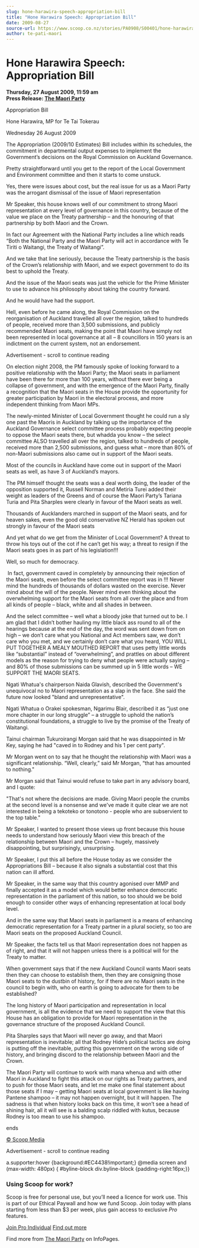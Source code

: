 ```yaml
---
slug: hone-harawira-speech-appropriation-bill
title: "Hone Harawira Speech: Appropriation Bill"
date: 2009-08-27
source-url: https://www.scoop.co.nz/stories/PA0908/S00401/hone-harawira-speech-appropriation-bill.htm
author: te-pati-maori
---
```

Hone Harawira Speech: Appropriation Bill
========================================

**Thursday, 27 August 2009, 11:59 am**  
**Press Release: [The Maori Party](https://info.scoop.co.nz/The_Maori_Party)**

Appropriation Bill

Hone Harawira, MP for Te Tai Tokerau

Wednesday 26 August 2009

The Appropriation (2009/10 Estimates) Bill includes within its schedules, the commitment in departmental output expenses to implement the Government’s decisions on the Royal Commission on Auckland Governance.

Pretty straightforward until you get to the report of the Local Government and Environment committee and then it starts to come unstuck.

Yes, there were issues about cost, but the real issue for us as a Maori Party was the arrogant dismissal of the issue of Maori representation

Mr Speaker, this house knows well of our commitment to strong Maori representation at every level of governance in this country, because of the value we place on the Treaty partnership – and the honouring of that partnership by both Maori and the Crown.

In fact our Agreement with the National Party includes a line which reads “Both the National Party and the Maori Party will act in accordance with Te Tiriti o Waitangi, the Treaty of Waitangi”.

And we take that line seriously, because the Treaty partnership is the basis of the Crown’s relationship with Maori, and we expect government to do its best to uphold the Treaty.

And the issue of the Maori seats was just the vehicle for the Prime Minister to use to advance his philosophy about taking the country forward.

And he would have had the support.

Hell, even before he came along, the Royal Commission on the reorganisation of Auckland travelled all over the region, talked to hundreds of people, received more than 3,500 submissions, and publicly recommended Maori seats, making the point that Maori have simply not been represented in local governance at all – 8 councillors in 150 years is an indictment on the current system, not an endorsement.

Advertisement - scroll to continue reading





On election night 2008, the PM famously spoke of looking forward to a positive relationship with the Maori Party; the Maori seats in parliament have been there for more than 100 years, without there ever being a collapse of government, and with the emergence of the Maori Party, finally a recognition that the Maori seats in the House provide the opportunity for greater participation by Maori in the electoral process, and more independent thinking from Maori MPs.

The newly-minted Minister of Local Government thought he could run a sly one past the Maoris in Auckland by talking up the importance of the Auckland Governance select committee process probably expecting people to oppose the Maori seats there, but whadda you know – the select committee ALSO travelled all over the region, talked to hundreds of people, received more than 2,500 submissions, and guess what – more than 80% of non-Maori submissions also came out in support of the Maori seats.

Most of the councils in Auckland have come out in support of the Maori seats as well, as have 3 of Auckland’s mayors.

The PM himself thought the seats was a deal worth doing, the leader of the opposition supported it, Russell Norman and Metiria Turei added their weight as leaders of the Greens and of course the Maori Party’s Tariana Turia and Pita Sharples were clearly in favour of the Maori seats as well.

Thousands of Aucklanders marched in support of the Maori seats, and for heaven sakes, even the good old conservative NZ Herald has spoken out strongly in favour of the Maori seats

And yet what do we get from the Minister of Local Government? A threat to throw his toys out of the cot if he can’t get his way; a threat to resign if the Maori seats goes in as part of his legislation!!!

Well, so much for democracy.

 In fact, government caved in completely by announcing their rejection of the Maori seats, even before the select committee report was in !!! Never mind the hundreds of thousands of dollars wasted on the exercise. Never mind about the will of the people. Never mind even thinking about the overwhelming support for the Maori seats from all over the place and from all kinds of people – black, white and all shades in between.

And the select committee – well what a bloody joke that turned out to be. I am glad that I didn’t bother hauling my little black ass round to all of the hearings because at the end of the day, the word was sent down from on high – we don’t care what you National and Act members saw, we don’t care who you met, and we certainly don’t care what you heard, YOU WILL PUT TOGETHER A MEALY MOUTHED REPORT that uses petty little words like “substantial” instead of “overwhelming”, and prattles on about different models as the reason for trying to deny what people were actually saying – and 80% of those submissions can be summed up in 5 little words – WE SUPPORT THE MAORI SEATS.

Ngati Whatua's chairperson Naida Glavish, described the Government's unequivocal no to Maori representation as a slap in the face. She said the future now looked "bland and unrepresentative".

Ngati Whatua o Orakei spokesman, Ngarimu Blair, described it as “just one more chapter in our long struggle” – a struggle to uphold the nation’s constitutional foundations, a struggle to live by the promise of the Treaty of Waitangi.

Tainui chairman Tukuroirangi Morgan said that he was disappointed in Mr Key, saying he had "caved in to Rodney and his 1 per cent party". 

Mr Morgan went on to say that he thought the relationship with Maori was a significant relationship. “Well, clearly,” said Mr Morgan, “that has amounted to nothing."

Mr Morgan said that Tainui would refuse to take part in any advisory board, and I quote:

"That's not where the decisions are made. Giving Maori people the crumbs at the second level is a nonsense and we've made it quite clear we are not interested in being a tekoteko or tonotono - people who are subservient to the top table."

Mr Speaker, I wanted to present those views up front because this house needs to understand how seriously Maori view this breach of the relationship between Maori and the Crown – hugely, massively disappointing, but surprisingly, unsurprising.

Mr Speaker, I put this all before the House today as we consider the Appropriations Bill – because it also signals a substantial cost that this nation can ill afford.

Mr Speaker, in the same way that this country agonised over MMP and finally accepted it as a model which would better enhance democratic representation in the parliament of this nation, so too should we be bold enough to consider other ways of enhancing representation at local body level.

And in the same way that Maori seats in parliament is a means of enhancing democratic representation for a Treaty partner in a plural society, so too are Maori seats on the proposed Auckland Council.

Mr Speaker, the facts tell us that Maori representation does not happen as of right, and that it will not happen unless there is a political will for the Treaty to matter.

When government says that if the new Auckland Council wants Maori seats then they can choose to establish them, then they are consigning those Maori seats to the dustbin of history, for if there are no Maori seats in the council to begin with, who on earth is going to advocate for them to be established?

The long history of Maori participation and representation in local government, is all the evidence that we need to support the view that this House has an obligation to provide for Maori representation in the governance structure of the proposed Auckland Council. 

Pita Sharples says that Maori will never go away, and that Maori representation is inevitable; all that Rodney Hide’s political tactics are doing is putting off the inevitable, putting this government on the wrong side of history, and bringing discord to the relationship between Maori and the Crown.

The Maori Party will continue to work with mana whenua and with other Maori in Auckland to fight this attack on our rights as Treaty partners, and to push for those Maori seats, and let me make one final statement about those seats if I may – getting Maori seats at local government is like having Pantene shampoo – it may not happen overnight, but it will happen. The sadness is that when history looks back on this time, it won’t see a head of shining hair, all it will see is a balding scalp riddled with kutus, because Rodney is too mean to use his shampoo.

ends 

[© Scoop Media](http://www.scoop.co.nz/about/terms.html)  

Advertisement - scroll to continue reading



a.supporter:hover {background:#EC4438!important;} @media screen and (max-width: 480px) { #byline-block div.byline-block {padding-right:16px;}}

### Using Scoop for work?

Scoop is free for personal use, but you’ll need a licence for work use. This is part of our Ethical Paywall and how we fund Scoop. Join today with plans starting from less than $3 per week, plus gain access to exclusive _Pro_ features.  
  
[Join Pro Individual](https://pro.scoop.co.nz/Individual/?from=ProIn24) [Find out more](https://pro.scoop.co.nz/using-scoop-for-work/?from=ProIn24)

Find more from [The Maori Party](https://info.scoop.co.nz/The_Maori_Party) on InfoPages.